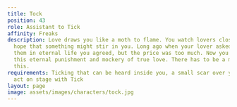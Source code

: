 ```yaml
---
title: Tock
position: 43
role: Assistant to Tick
affinity: Freaks
description: Love draws you like a moth to flame. You watch lovers closely with the
  hope that something might stir in you. Long ago when your lover asked you to join
  them in eternal life you agreed, but the price was too much. Now you suffer through
  this eternal punishment and mockery of true love. There has to be a meaning to all
  this.
requirements: Ticking that can be heard inside you, a small scar over your heart,
  act on stage with Tick
layout: page
image: assets/images/characters/tock.jpg
---
```


